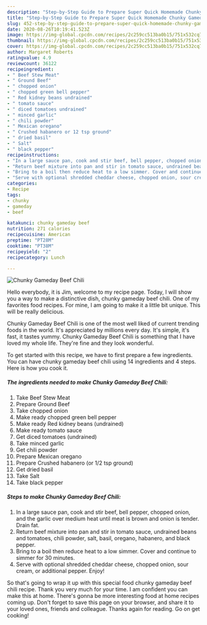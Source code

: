 ```yaml
---
description: "Step-by-Step Guide to Prepare Super Quick Homemade Chunky Gameday Beef Chili"
title: "Step-by-Step Guide to Prepare Super Quick Homemade Chunky Gameday Beef Chili"
slug: 452-step-by-step-guide-to-prepare-super-quick-homemade-chunky-gameday-beef-chili
date: 2020-08-26T10:19:41.523Z
image: https://img-global.cpcdn.com/recipes/2c259cc513ba0b15/751x532cq70/chunky-gameday-beef-chili-recipe-main-photo.jpg
thumbnail: https://img-global.cpcdn.com/recipes/2c259cc513ba0b15/751x532cq70/chunky-gameday-beef-chili-recipe-main-photo.jpg
cover: https://img-global.cpcdn.com/recipes/2c259cc513ba0b15/751x532cq70/chunky-gameday-beef-chili-recipe-main-photo.jpg
author: Margaret Roberts
ratingvalue: 4.9
reviewcount: 36122
recipeingredient:
- " Beef Stew Meat"
- " Ground Beef"
- " chopped onion"
- " chopped green bell pepper"
- " Red kidney beans undrained"
- " tomato sauce"
- " diced tomatoes undrained"
- " minced garlic"
- " chili powder"
- " Mexican oregano"
- " Crushed habanero or 12 tsp ground"
- " dried basil"
- " Salt"
- " black pepper"
recipeinstructions:
- "In a large sauce pan, cook and stir beef, bell pepper, chopped onion, and the garlic over medium heat until meat is brown and onion is tender. Drain fat."
- "Return beef mixture into pan and stir in tomato sauce, undrained beans and tomatoes, chili powder, salt, basil, oregano, habanero, and black pepper."
- "Bring to a boil then reduce heat to a low simmer. Cover and continue to simmer for 30 minutes."
- "Serve with optional shredded cheddar cheese, chopped onion, sour cream, or additional pepper. Enjoy!"
categories:
- Recipe
tags:
- chunky
- gameday
- beef

katakunci: chunky gameday beef 
nutrition: 271 calories
recipecuisine: American
preptime: "PT28M"
cooktime: "PT38M"
recipeyield: "2"
recipecategory: Lunch

---
```



![Chunky Gameday Beef Chili](https://img-global.cpcdn.com/recipes/2c259cc513ba0b15/751x532cq70/chunky-gameday-beef-chili-recipe-main-photo.jpg)

Hello everybody, it is Jim, welcome to my recipe page. Today, I will show you a way to make a distinctive dish, chunky gameday beef chili. One of my favorites food recipes. For mine, I am going to make it a little bit unique. This will be really delicious.

Chunky Gameday Beef Chili is one of the most well liked of current trending foods in the world. It's appreciated by millions every day. It's simple, it's fast, it tastes yummy. Chunky Gameday Beef Chili is something that I have loved my whole life. They're fine and they look wonderful.




To get started with this recipe, we have to first prepare a few ingredients. You can have chunky gameday beef chili using 14 ingredients and 4 steps. Here is how you cook it.

<!--inarticleads1-->

##### The ingredients needed to make Chunky Gameday Beef Chili:

1. Take  Beef Stew Meat
1. Prepare  Ground Beef
1. Take  chopped onion
1. Make ready  chopped green bell pepper
1. Make ready  Red kidney beans (undrained)
1. Make ready  tomato sauce
1. Get  diced tomatoes (undrained)
1. Take  minced garlic
1. Get  chili powder
1. Prepare  Mexican oregano
1. Prepare  Crushed habanero (or 1/2 tsp ground)
1. Get  dried basil
1. Take  Salt
1. Take  black pepper




<!--inarticleads2-->

##### Steps to make Chunky Gameday Beef Chili:

1. In a large sauce pan, cook and stir beef, bell pepper, chopped onion, and the garlic over medium heat until meat is brown and onion is tender. Drain fat.
1. Return beef mixture into pan and stir in tomato sauce, undrained beans and tomatoes, chili powder, salt, basil, oregano, habanero, and black pepper.
1. Bring to a boil then reduce heat to a low simmer. Cover and continue to simmer for 30 minutes.
1. Serve with optional shredded cheddar cheese, chopped onion, sour cream, or additional pepper. Enjoy!




So that's going to wrap it up with this special food chunky gameday beef chili recipe. Thank you very much for your time. I am confident you can make this at home. There's gonna be more interesting food at home recipes coming up. Don't forget to save this page on your browser, and share it to your loved ones, friends and colleague. Thanks again for reading. Go on get cooking!
